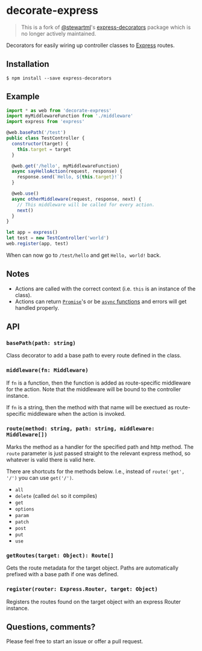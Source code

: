 # decorate-express

> This is a fork of [@stewartml](https://github.com/stewartml)'s [express-decorators](https://github.com/stewartml/express-decorators) package which is no longer actively maintained.

Decorators for easily wiring up controller classes to [Express](http://expressjs.com/) routes.

## Installation

```
$ npm install --save express-decorators
```

## Example

```js
import * as web from 'decorate-express'
import myMiddlewareFunction from './middleware'
import express from 'express'

@web.basePath('/test')
public class TestController {
  constructor(target) {
    this.target = target
  }

  @web.get('/hello', myMiddlewareFunction)
  async sayHelloAction(request, response) {
    response.send(`Hello, ${this.target}!`)
  }

  @web.use()
  async otherMiddleware(request, response, next) {
    // This middleware will be called for every action.
    next()
  }
}

let app = express()
let test = new TestController('world')
web.register(app, test)
```

When can now go to `/test/hello` and get `Hello, world!` back.

## Notes

 * Actions are called with the correct context (i.e. `this` is an instance of the class).
 * Actions can return [`Promise`](https://developer.mozilla.org/en-US/docs/Web/JavaScript/Reference/Global_Objects/Promise)'s or be [`async` functions](https://developer.mozilla.org/en-US/docs/Web/JavaScript/Reference/Statements/async_function) and errors will get handled properly.


## API

### `basePath(path: string)`

Class decorator to add a base path to every route defined in the class.

### `middleware(fn: Middleware)`

If `fn` is a function, then the function is added as route-specific middleware for the action.  Note that the middleware will be bound to the controller instance.

If `fn` is a string, then the method with that name will be exectued as route-specific middleware when the action is invoked.


### `route(method: string, path: string, middleware: Middleware[])`

Marks the method as a handler for the specified path and http method.  The `route` parameter is just passed straight to the relevant express method, so whatever is valid there is valid here.

There are shortcuts for the methods below.  I.e., instead of `route('get', '/')` you can use `get('/')`.

 * `all`
 * `delete` (called `del` so it compiles)
 * `get`
 * `options`
 * `param`
 * `patch`
 * `post`
 * `put`
 * `use`

### `getRoutes(target: Object): Route[]`

Gets the route metadata for the target object.  Paths are automatically prefixed with a base path if one was defined.

### `register(router: Express.Router, target: Object)`

Registers the routes found on the target object with an express Router instance.

## Questions, comments?

Please feel free to start an issue or offer a pull request.
